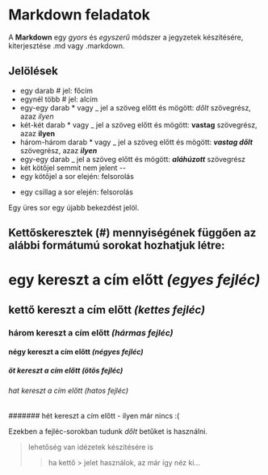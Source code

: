# Markdown feladatok

A **Markdown** egy *gyors* és *egyszerű* módszer a jegyzetek készítésére, kiterjesztése .md vagy .markdown.

## Jelölések

- egy darab # jel: főcím
- egynél több # jel: alcím
- egy-egy darab * vagy _ jel a szöveg előtt és mögött: *dőlt* szövegrész, azaz _ilyen_
- két-két darab * vagy _ jel a szöveg előtt és mögött: **vastag** szövegrész, azaz __ilyen__
- három-három darab * vagy _ jel a szöveg előtt és mögött: ***vastag dőlt*** szövegrész, azaz ___ilyen___
- egy-egy darab _ jel a szöveg előtt és mögött: ___aláhúzott___ szövegrész
- két kötőjel semmit nem jelent --
- egy kötőjel a sor elején: felsorolás
* egy csillag a sor elején: felsorolás

Egy üres sor egy újabb bekezdést jelöl.

## Kettőskeresztek (#) mennyiségének függően az alábbi formátumú sorokat hozhatjuk létre:

# egy kereszt a cím előtt _(egyes fejléc)_
## kettő kereszt a cím előtt _(kettes fejléc)_
### három kereszt a cím előtt _(hármas fejléc)_
#### négy kereszt a cím előtt _(négyes fejléc)_
##### öt kereszt a cím előtt _(ötös fejléc)_
###### hat kereszt a cím előtt (hatos fejléc)
####### hét kereszt a cím előtt - ilyen már nincs :(

Ezekben a fejléc-sorokban tudunk *dőlt* betűket is használni.

> lehetőség van idézetek készítésére is
>> ha kettő > jelet használok, az már így néz ki...
